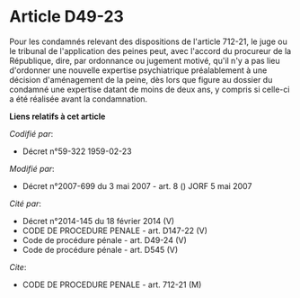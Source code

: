 # Article D49-23

Pour les condamnés relevant des dispositions de l'article 712-21, le juge ou le tribunal de l'application des peines peut,
avec l'accord du procureur de la République, dire, par ordonnance ou jugement motivé, qu'il n'y a pas lieu d'ordonner une
nouvelle expertise psychiatrique préalablement à une décision d'aménagement de la peine, dès lors que figure au dossier du
condamné une expertise datant de moins de deux ans, y compris si celle-ci a été réalisée avant la condamnation.

**Liens relatifs à cet article**

_Codifié par_:

  - Décret n°59-322 1959-02-23

_Modifié par_:

  - Décret n°2007-699 du 3 mai 2007 - art. 8 () JORF 5 mai 2007

_Cité par_:

  - Décret n°2014-145 du 18 février 2014 (V)
  - CODE DE PROCEDURE PENALE - art. D147-22 (V)
  - Code de procédure pénale - art. D49-24 (V)
  - Code de procédure pénale - art. D545 (V)

_Cite_:

  - CODE DE PROCEDURE PENALE - art. 712-21 (M)
